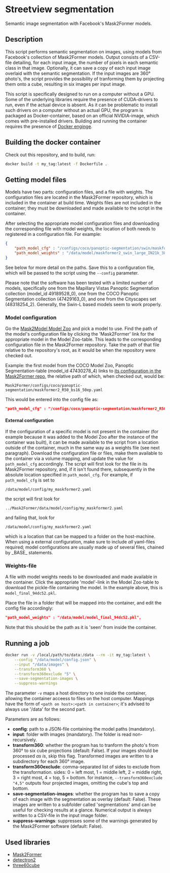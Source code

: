 # Streetview segmentation
Semantic image segmentation with Facebook's Mask2Former models.

## Description
This script performs semantic segmentation on images, using models from Facebook's collection of Mask2Former 
models. Output consists of a CSV-file detailing, for each input image, the number of pixels in each semantic
class in that image. Optionally, it can save a copy of each input image overlaid with the semantic segmentation.
If the input images are 360° photo's, the script provides the possibility of tranforming them by projecting them
onto a cube, resulting in six images per input image.

This script is specifically designed to run on a computer without a GPU. Some of the underlying libraries
require the presence of CUDA-drivers to run, even if the actual device is absent. As it can be problematic to
install such drivers on a computer without an actual GPU, the program is packaged as Docker-container, based on
an official NVIDIA-image, which comes with pre-installed drivers. Building and running the container requires
the presence of [Docker enginge](https://docs.docker.com/engine/install/).

## Building the docker container
Check out this repository, and to build, run:
```bash
docker build -t my_tag:latest -f Dockerfile .
```

## Getting model files
Models have two parts: configuration files, and a file with weights. The configuration files are located in
the Mask2Former repository, which is included in the container at build time. Weights files are not included
in the container; they must be downloaded and made available to the script in the container.

After selecting the appropriate model configuration files and downloading the corresponding file with model weights,
the location of both needs to registered in a configuration file. For example:

```json
{
    "path_model_cfg" : "/configs/coco/panoptic-segmentation/swin/maskformer2_swin_large_IN21k_384_bs16_100ep.yaml",
    "path_model_weights" : "/data/model/maskformer2_swin_large_IN21k_384_bs16_100ep/model_final_f07440.pkl"
}
```
See below for more detail on the paths. Save this to a configuration file, which will be passed to the script using
the `--config` parameter.

Please note that the software has been tested with a limited number of models, specifically one from the Mapillary Vistas
Panoptic Segmentation collection (model_id 49189528_0), one from the COCO Panoptic Segmentation collection (47429163_0),
and one from the Cityscapes set (48318254_2). Generally, the Swin-L based models seem to work properly.

### Model configuration
Go the [Mask2Model Model Zoo](https://github.com/facebookresearch/Mask2Former/blob/main/MODEL_ZOO.md) and pick
a model to use. Find the path of the model's configuration file by clicking the 'Mask2Former' link for the appropriate
model in the Model Zoo-table. This leads to the corresponding configuration file in the Mask2Former repository.
Take the path of that file relative to the repository's root, as it would be when the repository were checked out.

Example: the first model from the COCO Model Zoo, Panoptic Segmentation-table (model_id 47430278_4) links to [its configuration
in the Mask2Former repo](https://github.com/facebookresearch/Mask2Former/blob/main/configs/coco/panoptic-segmentation/maskformer2_R50_bs16_50ep.yaml),
the relative path of which, when checked out, would be:

`Mask2Former/configs/coco/panoptic-segmentation/maskformer2_R50_bs16_50ep.yaml`

This would be entered into the config file as:
```json
"path_model_cfg" : "/configs/coco/panoptic-segmentation/maskformer2_R50_bs16_50ep.yaml",
```

#### External configuration
If the configuration of a specific model is not present in the container (for example because it was added to the Model Zoo
after the instance of the container was built), it can be made available to the script from a location outside of the container,
much in the same way as a weights file (see next paragraph). Download the configuration file or files, make them available to
the container via a volume mapping, and update the value for `path_model_cfg` accordingly. The script will first look for the
file in its Mask2Former repository, and, if it isn't found there, subsequently in the absolute location specified in `path_model_cfg`.
For example, if `path_model_cfg` is set to

`/data/model/config/my_maskformer2.yaml`

the script will first look for

`../Mask2Former/data/model/config/my_maskformer2.yaml`

and failing that, look for

`/data/model/config/my_maskformer2.yaml`

which is a location that can be mapped to a folder on the host-machine. When using a external configuration, make sure to include *all*
yaml-files required; model configurations are usually made up of several files, chained by \_BASE\_ statements.


### Weights-file
A file with model weights needs to be downloaded and made available in the container. Click the appropriate 'model'-link in the
Model Zoo-table to download the pickle-file containing the model. In the example above, this is `model_final_94dc52.pkl`.

Place the file in a folder that will be mapped into the container, and edit the config file accordingly:

```json
"path_model_weights" : "/data/model/model_final_94dc52.pkl",
```
Note that this should be the path as it is 'seen' from inside the container.


## Running a job
```bash
docker run -v /local/path/to/data:/data --rm -it my_tag:latest \
	--config "/data/model/config.json" \
	--input "/data/images" \
	--transform360 \
	--transform360exclude "5" \
	--save-segmentation-images \
	--suppress-warnings
```
The parameter `-v` maps a host directory to one inside the container, allowing the container acceess to files on the host computer. Mappings have the form of `<path on host>:<path in container>`; it's advised to always use '/data' for the second part.

Parameters are as follows:

+ **config**: path to a JSON-file containing the model paths (mandatory).
+ **input**: folder with images (mandatory). The folder is read non-recursively.
+ **transform360**: whether the program has to tranform the photo's from 360° to six cube projections (default: False). If your images should be processed _as is_, skip this flag. Transformed images are written to a subdirectory for each 360° image.
+ **transform360exclude**: comma-separated list of sides to exclude from the transformation. sides: 0 = left most, 1 = middle left, 2 = middle right, 3 = right most, 4 = top, 5 = bottom. for instance, `--transform360exclude "4,5"` outputs four projected images, omitting the cube's top and bottom.
+ **save-segmentation-images**: whether the program has to save a copy of each image with the segmentation as overlay (default: False). These images are written to a subfolder called 'segmentations' amd can be useful for checking results at a glance. Numerical output is always written to a CSV-file in the input image folder.
+ **suppress-warnings**: suppresses some of the warnings generated by the Mask2Former software (default: False).

## Used libraries 
+ [Mask2Former](https://github.com/facebookresearch/Mask2Former)
+ [detectron2](https://github.com/facebookresearch/detectron2)
+ [three60cube](https://pypi.org/project/three60cube/)


